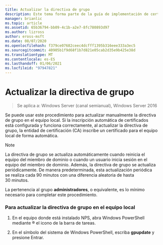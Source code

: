 ```yaml
---
title: Actualizar la directiva de grupo
description: Este tema forma parte de la guía de implementación de certificados de servidor para las implementaciones cableadas e inalámbricas de 802.1 X
manager: brianlic
ms.topic: article
ms.assetid: 65b36794-bb09-4c1b-a2e7-8fc780893d97
ms.author: lizross
author: eross-msft
ms.date: 08/07/2020
ms.openlocfilehash: f379ce07682ceec4dcfff1395b316eee333a3ec5
ms.sourcegitcommit: 40905b1f9d68f1b7d821e05cab2d35e9b425e38d
ms.translationtype: MT
ms.contentlocale: es-ES
ms.lasthandoff: 01/06/2021
ms.locfileid: "97947821"
---
```

# <a name="refresh-group-policy"></a>Actualizar la directiva de grupo

>Se aplica a: Windows Server (canal semianual), Windows Server 2016

Se puede usar este procedimiento para actualizar manualmente la directiva de grupo en el equipo local. Si la inscripción automática de certificados está configurada y funciona correctamente, al actualizar la directiva de grupo, la entidad de certificación (CA) inscribe un certificado para el equipo local de forma automática.

> [!NOTE]
> La directiva de grupo se actualiza automáticamente cuando reinicia el equipo del miembro de dominio o cuando un usuario inicia sesión en el equipo del miembro de dominio. Además, la directiva de grupo se actualiza periódicamente. De manera predeterminada, esta actualización periódica se realiza cada 90 minutos con una diferencia aleatoria de hasta 30 minutos.

La pertenencia al grupo **administradores**, o equivalente, es lo mínimo necesario para completar este procedimiento.

### <a name="to-refresh-group-policy-on-the-local-computer"></a>Para actualizar la directiva de grupo en el equipo local

1.  En el equipo donde está instalado NPS, abra Windows PowerShell mediante &reg; el icono de la barra de tareas.

2.  En el símbolo del sistema de Windows PowerShell, escriba **gpupdate** y presione Entrar.



